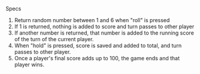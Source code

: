 Specs

1. Return random number between 1 and 6 when "roll" is pressed
2. If 1 is returned, nothing is added to score and turn passes to other player
3. If another number is returned, that number is added to the running score of the turn of the current player.
4. When "hold" is pressed, score is saved and added to total, and turn passes to other player.
5. Once a player's final score adds up to 100, the game ends and that player wins.

